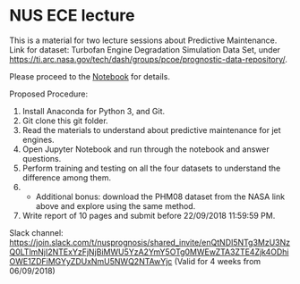 # NUS ECE lecture
This is a material for two lecture sessions about Predictive Maintenance. Link for dataset: Turbofan Engine Degradation Simulation Data Set, under https://ti.arc.nasa.gov/tech/dash/groups/pcoe/prognostic-data-repository/.

Please proceed to the [Notebook](https://github.com/iceberg12/NUS_guest_lecture/blob/master/Prognostics%20Prediction.ipynb) for details.

Proposed Procedure:
1. Install Anaconda for Python 3, and Git.
2. Git clone this git folder.
3. Read the materials to understand about predictive maintenance for jet engines.
4. Open Jupyter Notebook and run through the notebook and answer questions.
5. Perform training and testing on all the four datasets to understand the difference among them.
6. * Additional bonus: download the PHM08 dataset from the NASA link above and explore using the same method.
7. Write report of 10 pages and submit before 22/09/2018 11:59:59 PM.

Slack channel: https://join.slack.com/t/nusprognosis/shared_invite/enQtNDI5NTg3MzU3NzQ0LTlmNjI2NTExYzFjNjBiMWU5YzA2YmY5OTg0MWEwZTA3ZTE4Zjk4ODhiOWE1ZDFiMGYyZDUxNmU5NWQ2NTAwYjc (Valid for 4 weeks from 06/09/2018)
